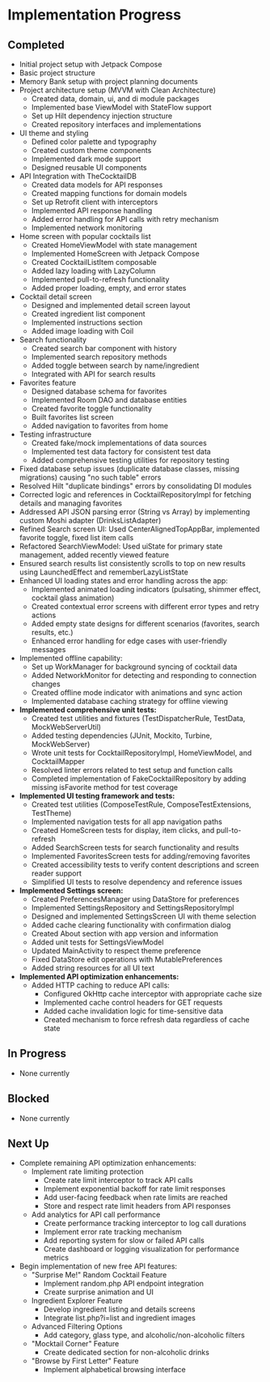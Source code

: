 # Implementation Progress

## Completed
- Initial project setup with Jetpack Compose
- Basic project structure
- Memory Bank setup with project planning documents
- Project architecture setup (MVVM with Clean Architecture)
  - Created data, domain, ui, and di module packages
  - Implemented base ViewModel with StateFlow support
  - Set up Hilt dependency injection structure
  - Created repository interfaces and implementations
- UI theme and styling
  - Defined color palette and typography
  - Created custom theme components
  - Implemented dark mode support
  - Designed reusable UI components
- API Integration with TheCocktailDB
  - Created data models for API responses
  - Created mapping functions for domain models
  - Set up Retrofit client with interceptors
  - Implemented API response handling
  - Added error handling for API calls with retry mechanism
  - Implemented network monitoring
- Home screen with popular cocktails list
  - Created HomeViewModel with state management
  - Implemented HomeScreen with Jetpack Compose
  - Created CocktailListItem composable
  - Added lazy loading with LazyColumn
  - Implemented pull-to-refresh functionality
  - Added proper loading, empty, and error states
- Cocktail detail screen
  - Designed and implemented detail screen layout
  - Created ingredient list component
  - Implemented instructions section
  - Added image loading with Coil
- Search functionality
  - Created search bar component with history
  - Implemented search repository methods
  - Added toggle between search by name/ingredient
  - Integrated with API for search results
- Favorites feature
  - Designed database schema for favorites
  - Implemented Room DAO and database entities
  - Created favorite toggle functionality
  - Built favorites list screen
  - Added navigation to favorites from home
- Testing infrastructure
  - Created fake/mock implementations of data sources
  - Implemented test data factory for consistent test data
  - Added comprehensive testing utilities for repository testing
- Fixed database setup issues (duplicate database classes, missing migrations) causing "no such table" errors
- Resolved Hilt "duplicate bindings" errors by consolidating DI modules
- Corrected logic and references in CocktailRepositoryImpl for fetching details and managing favorites
- Addressed API JSON parsing error (String vs Array) by implementing custom Moshi adapter (DrinksListAdapter)
- Refined Search screen UI: Used CenterAlignedTopAppBar, implemented favorite toggle, fixed list item calls
- Refactored SearchViewModel: Used uiState for primary state management, added recently viewed feature
- Ensured search results list consistently scrolls to top on new results using LaunchedEffect and rememberLazyListState
- Enhanced UI loading states and error handling across the app:
  - Implemented animated loading indicators (pulsating, shimmer effect, cocktail glass animation)
  - Created contextual error screens with different error types and retry actions
  - Added empty state designs for different scenarios (favorites, search results, etc.)
  - Enhanced error handling for edge cases with user-friendly messages
- Implemented offline capability:
  - Set up WorkManager for background syncing of cocktail data
  - Added NetworkMonitor for detecting and responding to connection changes
  - Created offline mode indicator with animations and sync action
  - Implemented database caching strategy for offline viewing
- **Implemented comprehensive unit tests:**
  - Created test utilities and fixtures (TestDispatcherRule, TestData, MockWebServerUtil)
  - Added testing dependencies (JUnit, Mockito, Turbine, MockWebServer)
  - Wrote unit tests for CocktailRepositoryImpl, HomeViewModel, and CocktailMapper
  - Resolved linter errors related to test setup and function calls
  - Completed implementation of FakeCocktailRepository by adding missing isFavorite method for test coverage
- **Implemented UI testing framework and tests:**
  - Created test utilities (ComposeTestRule, ComposeTestExtensions, TestTheme)
  - Implemented navigation tests for all app navigation paths
  - Created HomeScreen tests for display, item clicks, and pull-to-refresh
  - Added SearchScreen tests for search functionality and results
  - Implemented FavoritesScreen tests for adding/removing favorites
  - Created accessibility tests to verify content descriptions and screen reader support
  - Simplified UI tests to resolve dependency and reference issues
- **Implemented Settings screen:**
  - Created PreferencesManager using DataStore for preferences
  - Implemented SettingsRepository and SettingsRepositoryImpl
  - Designed and implemented SettingsScreen UI with theme selection
  - Added cache clearing functionality with confirmation dialog
  - Created About section with app version and information
  - Added unit tests for SettingsViewModel
  - Updated MainActivity to respect theme preference
  - Fixed DataStore edit operations with MutablePreferences
  - Added string resources for all UI text
- **Implemented API optimization enhancements:** 
  - Added HTTP caching to reduce API calls:
    - Configured OkHttp cache interceptor with appropriate cache size
    - Implemented cache control headers for GET requests
    - Added cache invalidation logic for time-sensitive data
    - Created mechanism to force refresh data regardless of cache state

## In Progress
- None currently

## Blocked
- None currently

## Next Up
- Complete remaining API optimization enhancements:
  - Implement rate limiting protection
    - Create rate limit interceptor to track API calls
    - Implement exponential backoff for rate limit responses
    - Add user-facing feedback when rate limits are reached
    - Store and respect rate limit headers from API responses
  - Add analytics for API call performance
    - Create performance tracking interceptor to log call durations
    - Implement error rate tracking mechanism
    - Add reporting system for slow or failed API calls
    - Create dashboard or logging visualization for performance metrics
- Begin implementation of new free API features:
  - "Surprise Me!" Random Cocktail Feature
    - Implement random.php API endpoint integration
    - Create surprise animation and UI
  - Ingredient Explorer Feature
    - Develop ingredient listing and details screens
    - Integrate list.php?i=list and ingredient images
  - Advanced Filtering Options
    - Add category, glass type, and alcoholic/non-alcoholic filters
  - "Mocktail Corner" Feature
    - Create dedicated section for non-alcoholic drinks
  - "Browse by First Letter" Feature
    - Implement alphabetical browsing interface